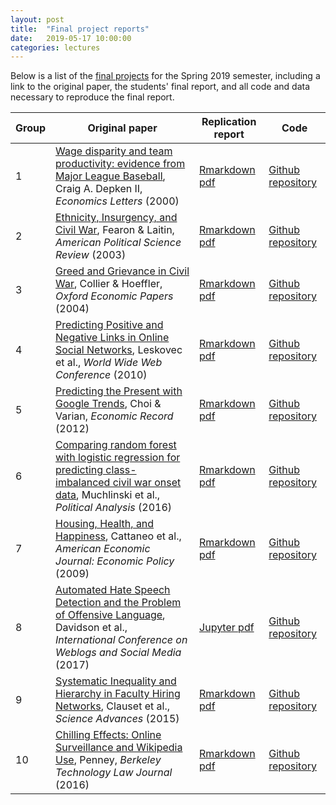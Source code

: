 ```yaml
---
layout: post
title:  "Final project reports"
date:   2019-05-17 10:00:00
categories: lectures
---
```


Below is a list of the [final projects](/final-projects) for the Spring 2019 semester, including a link to the original paper, the students' final report, and all code and data necessary to reproduce the final report.

| Group | Original paper | Replication report | Code |
|----|--------------|--------|---------|
| 1 | [Wage disparity and team productivity: evidence from Major League Baseball](https://www.sciencedirect.com/science/article/pii/S0165176599002499), Craig A. Depken II, *Economics Letters* (2000) | [Rmarkdown pdf](https://github.com/msd2019/msd2019-final-project-final-project-group-1/blob/master/03_final_report.pdf) | [Github repository](https://github.com/msd2019/msd2019-final-project-final-project-group-1) |
| 2 | [Ethnicity, Insurgency, and Civil War](https://www.cambridge.org/core/journals/american-political-science-review/article/ethnicity-insurgency-and-civil-war/B1D5D0E7C782483C5D7E102A61AD6605), Fearon & Laitin, *American Political Science Review* (2003) | [Rmarkdown pdf](https://github.com/msd2019/msd2019-final-project-final-project-group-2/blob/master/05_final_report.pdf) | [Github repository](https://github.com/msd2019/msd2019-final-project-final-project-group-2) |
| 3 | [Greed and Grievance in Civil War](https://www.cambridge.org/core/journals/american-political-science-review/article/ethnicity-insurgency-and-civil-war/B1D5D0E7C782483C5D7E102A61AD6605), Collier & Hoeffler, *Oxford Economic Papers* (2004) | [Rmarkdown pdf](https://github.com/msd2019/msd2019-final-project-group-3/blob/master/02_final_report.pdf) | [Github repository](https://github.com/msd2019/msd2019-final-project-group-3) |
| 4 | [Predicting Positive and Negative Links in Online Social Networks](https://dl.acm.org/citation.cfm?id=1772756), Leskovec et al., *World Wide Web Conference* (2010) | [Rmarkdown pdf](https://github.com/msd2019/msd2019-final-project-final-project-group-4/blob/master/05_final_report.pdf) | [Github repository](https://github.com/msd2019/msd2019-final-project-final-project-group-4) |
| 5 | [Predicting the Present with Google Trends](https://onlinelibrary.wiley.com/doi/abs/10.1111/j.1475-4932.2012.00809.x), Choi & Varian, *Economic Record* (2012) | [Rmarkdown pdf](https://github.com/msd2019/msd2019-final-project-group-5/blob/master/08_final_report.pdf) | [Github repository](https://github.com/msd2019/msd2019-final-project-group-5) |
| 6 | [Comparing random forest with logistic regression for predicting class-imbalanced civil war onset data](https://www.cambridge.org/core/journals/political-analysis/article/comparing-random-forest-with-logistic-regression-for-predicting-classimbalanced-civil-war-onset-data/109E1511378A38BB4B41F721E6017FB1), Muchlinski et al., *Political Analysis* (2016) | [Rmarkdown pdf](https://github.com/msd2019/msd2019-final-project-final-project-group-6/blob/master/06_Analysis_And_Comparison.pdf) | [Github repository](https://github.com/msd2019/msd2019-final-project-final-project-group-6) |
| 7 | [Housing, Health, and Happiness](https://www.aeaweb.org/articles?id=10.1257/pol.1.1.75), Cattaneo et al., *American Economic Journal: Economic Policy* (2009) | [Rmarkdown pdf](https://github.com/msd2019/msd2019-final-project-group-7/blob/master/05_final_report.pdf) | [Github repository](https://github.com/msd2019/msd2019-final-project-group-7) |
| 8 | [Automated Hate Speech Detection and the Problem of Offensive Language](https://www.aaai.org/ocs/index.php/ICWSM/ICWSM17/paper/viewPaper/15665), Davidson et al., *International Conference on Weblogs and Social Media* (2017) | [Jupyter pdf](https://github.com/msd2019/msd2019-final-project-group-8/blob/master/05_final_report.pdf) | [Github repository](https://github.com/msd2019/msd2019-final-project-group-8) |
| 9 | [Systematic Inequality and Hierarchy in Faculty Hiring Networks](https://advances.sciencemag.org/content/1/1/e1400005), Clauset et al., *Science Advances* (2015) | [Rmarkdown pdf](https://github.com/msd2019/msd2019-final-project-final-project-group-9/blob/master/02_final_report.pdf) | [Github repository](https://github.com/msd2019/msd2019-final-project-final-project-group-9) |
| 10 | [Chilling Effects: Online Surveillance and Wikipedia Use](https://papers.ssrn.com/sol3/papers.cfm?abstract_id=2769645), Penney, *Berkeley Technology Law Journal* (2016) | [Rmarkdown pdf](https://github.com/msd2019/msd2019-final-project-group-10/blob/master/02_final_report.pdf) | [Github repository](https://github.com/msd2019/msd2019-final-project-group-10) |